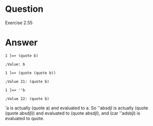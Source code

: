 # Question
Exercise 2.55

# Answer
```
1 ]=> (quote b)

;Value: b

1 ]=> (quote (quote b))

;Value 21: (quote b)

1 ]=> ''b

;Value 22: (quote b)
```
'a is actually (quote a) and evaluated to a. So ''absdjl is actually (quote (quote absdjl)) and evaluated to (quote absdjl), and (car ''adsbjl) is evaluated to quote.

